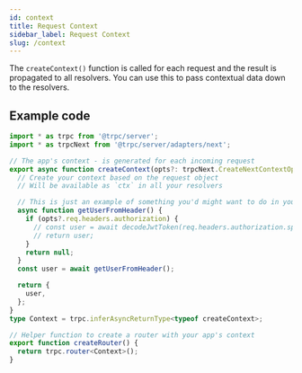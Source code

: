 ```yaml
---
id: context
title: Request Context
sidebar_label: Request Context
slug: /context
---
```


The `createContext()` function is called for each request and the result is propagated to all resolvers. You can use this to pass contextual data down to the resolvers.

## Example code

```ts
import * as trpc from '@trpc/server';
import * as trpcNext from '@trpc/server/adapters/next';

// The app's context - is generated for each incoming request
export async function createContext(opts?: trpcNext.CreateNextContextOptions) {
  // Create your context based on the request object
  // Will be available as `ctx` in all your resolvers

  // This is just an example of something you'd might want to do in your ctx fn
  async function getUserFromHeader() {
    if (opts?.req.headers.authorization) {
      // const user = await decodeJwtToken(req.headers.authorization.split(' ')[1])
      // return user;
    }
    return null;
  }
  const user = await getUserFromHeader();

  return {
    user,
  };
}
type Context = trpc.inferAsyncReturnType<typeof createContext>;

// Helper function to create a router with your app's context
export function createRouter() {
  return trpc.router<Context>();
}
```
